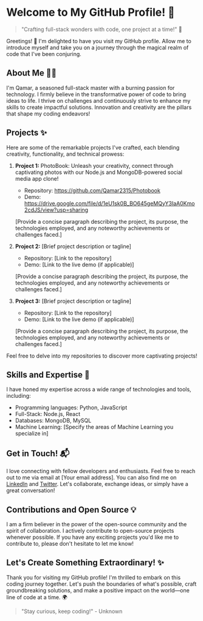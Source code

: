 # Welcome to My GitHub Profile! 🌟

> "Crafting full-stack wonders with code, one project at a time!" 🚀

Greetings! 👋 I'm delighted to have you visit my GitHub profile. Allow me to introduce myself and take you on a journey through the magical realm of code that I've been conjuring.

## About Me 🧙‍♂️

I'm Qamar, a seasoned full-stack master with a burning passion for technology. I firmly believe in the transformative power of code to bring ideas to life. I thrive on challenges and continuously strive to enhance my skills to create impactful solutions. Innovation and creativity are the pillars that shape my coding endeavors!

## Projects ✨

Here are some of the remarkable projects I've crafted, each blending creativity, functionality, and technical prowess:

1. **Project 1:** PhotoBook: Unleash your creativity, connect through captivating photos with our Node.js and MongoDB-powered social media app clone!
   - Repository: https://github.com/Qamar2315/Photobook
   - Demo: https://drive.google.com/file/d/1eU1sk0B_BO645geMQyY3IaA0Kmo2cdJS/view?usp=sharing
   
   [Provide a concise paragraph describing the project, its purpose, the technologies employed, and any noteworthy achievements or challenges faced.]

2. **Project 2:** [Brief project description or tagline]
   - Repository: [Link to the repository]
   - Demo: [Link to the live demo (if applicable)]

   [Provide a concise paragraph describing the project, its purpose, the technologies employed, and any noteworthy achievements or challenges faced.]

3. **Project 3:** [Brief project description or tagline]
   - Repository: [Link to the repository]
   - Demo: [Link to the live demo (if applicable)]

   [Provide a concise paragraph describing the project, its purpose, the technologies employed, and any noteworthy achievements or challenges faced.]

Feel free to delve into my repositories to discover more captivating projects!

## Skills and Expertise 🚀

I have honed my expertise across a wide range of technologies and tools, including:

- Programming languages: Python, JavaScript
- Full-Stack: Node.js, React
- Databases: MongoDB, MySQL
- Machine Learning: [Specify the areas of Machine Learning you specialize in]

## Get in Touch! 📬

I love connecting with fellow developers and enthusiasts. Feel free to reach out to me via email at [Your email address]. You can also find me on [LinkedIn](https://www.linkedin.com/in/your-profile) and [Twitter](https://twitter.com/your-profile). Let's collaborate, exchange ideas, or simply have a great conversation!

## Contributions and Open Source 💡

I am a firm believer in the power of the open-source community and the spirit of collaboration. I actively contribute to open-source projects whenever possible. If you have any exciting projects you'd like me to contribute to, please don't hesitate to let me know!

## Let's Create Something Extraordinary! ✨

Thank you for visiting my GitHub profile! I'm thrilled to embark on this coding journey together. Let's push the boundaries of what's possible, craft groundbreaking solutions, and make a positive impact on the world—one line of code at a time. 🌍

> "Stay curious, keep coding!" - Unknown
